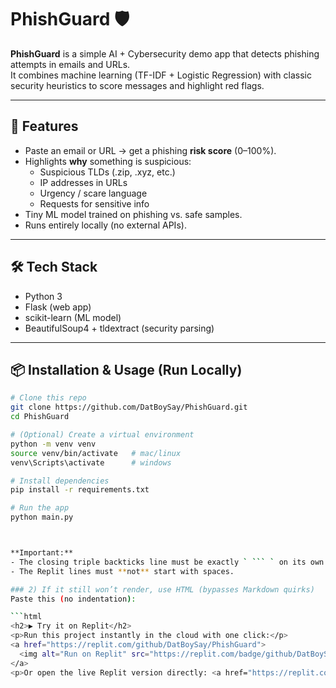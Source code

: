 # PhishGuard 🛡️

**PhishGuard** is a simple AI + Cybersecurity demo app that detects phishing attempts in emails and URLs.  
It combines machine learning (TF-IDF + Logistic Regression) with classic security heuristics to score messages and highlight red flags.

---

## 🚀 Features
- Paste an email or URL → get a phishing **risk score** (0–100%).
- Highlights **why** something is suspicious:
  - Suspicious TLDs (.zip, .xyz, etc.)
  - IP addresses in URLs
  - Urgency / scare language
  - Requests for sensitive info
- Tiny ML model trained on phishing vs. safe samples.
- Runs entirely locally (no external APIs).

---

## 🛠️ Tech Stack
- Python 3  
- Flask (web app)  
- scikit-learn (ML model)  
- BeautifulSoup4 + tldextract (security parsing)

---
## 📦 Installation & Usage (Run Locally)

```bash
# Clone this repo
git clone https://github.com/DatBoySay/PhishGuard.git
cd PhishGuard

# (Optional) Create a virtual environment
python -m venv venv
source venv/bin/activate   # mac/linux
venv\Scripts\activate      # windows

# Install dependencies
pip install -r requirements.txt

# Run the app
python main.py



**Important:**
- The closing triple backticks line must be exactly ` ``` ` on its own line—**no leading spaces**.
- The Replit lines must **not** start with spaces.

### 2) If it still won’t render, use HTML (bypasses Markdown quirks)
Paste this (no indentation):

```html
<h2>▶️ Try it on Replit</h2>
<p>Run this project instantly in the cloud with one click:</p>
<a href="https://replit.com/github/DatBoySay/PhishGuard">
  <img alt="Run on Replit" src="https://replit.com/badge/github/DatBoySay/PhishGuard" />
</a>
<p>Or open the live Replit version directly: <a href="https://replit.com/@savionparks3/PhishGuard"><strong>Live Replit Demo</strong></a></p>
